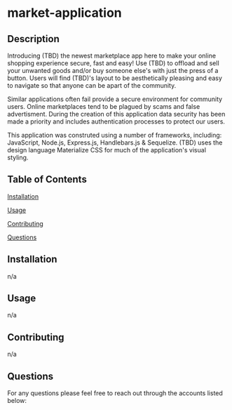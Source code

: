 # market-application

## Description

Introducing (TBD) the newest marketplace app here to make your online shopping experience secure, fast and easy! Use (TBD) to offload and sell your unwanted goods and/or buy someone else's with just the press of a button. Users will find (TBD)'s layout to be aesthetically pleasing and easy to navigate so that anyone can be apart of the community. 

Similar applications often fail provide a secure environment for community users. Online marketplaces tend to be plagued by scams and false advertisment. During the creation of this application data security has been made a priority and includes authentication processes to protect our users. 

This application was construted using a number of frameworks, including: JavaScript, Node.js, Express.js, Handlebars.js & Sequelize. (TBD) uses the design language Materialize CSS for much of the application's visual styling.  


## Table of Contents

[Installation](#installation)

[Usage](#usage)

[Contributing](#contributing)

[Questions](#questions)

 ## Installation 
  
  n/a
  
  ## Usage
  
  n/a

  ## Contributing 
  
  n/a

  ## Questions

  For any questions please feel free to reach out through the accounts listed below: